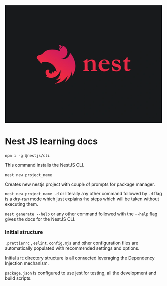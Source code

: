 ![NestJs logo](./assets/nestjs.webp)

# Nest JS learning docs

`npm i -g @nestjs/cli`

This command installs the NestJS CLI.

`nest new project_name`

Creates new nestjs project with couple of prompts for package manager.

`nest new project_name -d` or literally any other command followed by `-d` flag is a _dry-run_ mode which just explains the steps which will be taken without executing them.

`nest generate --help` or any other command followed with the `--help` flag gives the docs for the NestJS CLI.

### Initial structure

`.prettierrc` , `eslint.config.mjs` and other configuration files are automatically populated with recommended settings and options.

Initial `src` directory structure is all connected leveraging the Dependency Injection mechanism.

`package.json` is configured to use jest for testing, all the development and build scripts.
